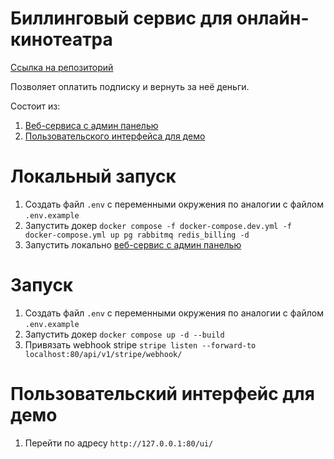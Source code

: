 # Биллинговый сервис для онлайн-кинотеатра

[Ссылка на репозиторий](https://github.com/mikhail349/graduate_work)

Позволяет оплатить подписку и вернуть за неё деньги.

Состоит из:
1. [Веб-сервиса с админ панелью](app/README.md)
2. [Пользовательского интерфейса для демо](app/ui/README.md)

# Локальный запуск

1. Создать файл `.env` с переменными окружения по аналогии с файлом `.env.example`
2. Запустить докер `docker compose -f docker-compose.dev.yml -f docker-compose.yml up pg rabbitmq redis_billing -d`
3. Запустить локально [веб-сервис с админ панелью](app/README.md)

# Запуск

1. Создать файл `.env` с переменными окружения по аналогии с файлом `.env.example`
2. Запустить докер `docker compose up -d --build`
3. Привязать webhook stripe `stripe listen --forward-to localhost:80/api/v1/stripe/webhook/`

# Пользовательский интерфейс для демо

1. Перейти по адресу `http://127.0.0.1:80/ui/`